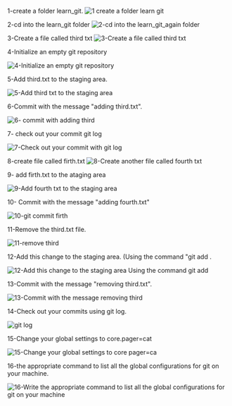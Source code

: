 1-create a folder learn_git.
![1 create a folder learn git](https://user-images.githubusercontent.com/117317521/200082949-2a36ca00-d25d-4a05-b784-e67adb030cbe.png)

2-cd into the learn_git folder
![2-cd into the learn_git_again folder](https://user-images.githubusercontent.com/117317521/200083263-ecdaf30b-04d6-43bc-949f-82bce806c05c.png)

3-Create a file called third txt
![3-Create a file called third txt](https://user-images.githubusercontent.com/117317521/200083600-e1f1d394-408c-4555-8da2-f1aa060830cc.png)

4-Initialize an empty git repository

![4-Initialize an empty git repository](https://user-images.githubusercontent.com/117317521/200083608-b8e590ac-b7ae-4b56-a53a-f39d40d2228d.png)

5-Add third.txt to the staging area.

![5-Add third txt to the staging area](https://user-images.githubusercontent.com/117317521/200083624-ebc89348-9119-470c-a14c-1ddb241c2022.png)


6-Commit with the message "adding third.txt".

![6- commit with adding third](https://user-images.githubusercontent.com/117317521/200083655-e86ecf94-6dd2-4b64-be12-aba5c144137f.PNG)


7- check out your commit git log

![7-Check out your commit with git log](https://user-images.githubusercontent.com/117317521/200083670-46530bcb-5a02-4dfd-bcba-8f3be48e6ac6.PNG)


8-create file called firth.txt
![8-Create another file called fourth txt](https://user-images.githubusercontent.com/117317521/200083687-8d7cfe71-645e-45be-9443-b94e62aa2b1e.PNG)


9- add firth.txt to the ataging area

![9-Add fourth txt to the staging area](https://user-images.githubusercontent.com/117317521/200083697-e5cd0dbb-b091-4bbf-b7ef-0c8a037ad43a.PNG)

10- Commit with the message "adding fourth.txt"

![10-git commit firth](https://user-images.githubusercontent.com/117317521/200083717-d012fe83-67fc-4ca0-8286-e88295079adc.PNG)



11-Remove the third.txt file.

![11-remove third](https://user-images.githubusercontent.com/117317521/200083733-69aca904-ff28-4560-895a-1ad6fd42f2ad.PNG)

12-Add this change to the staging area. (Using the command "git add . 

![12-Add this change to the staging area  Using the command git add](https://user-images.githubusercontent.com/117317521/200083758-7b034677-8ba2-4dcb-9e91-78fea3d20d88.PNG)

13-Commit with the message "removing third.txt".

![13-Commit with the message removing third](https://user-images.githubusercontent.com/117317521/200083921-1321c588-59ae-4be6-a02a-87266c3459a2.PNG)

14-Check out your commits using git log.

![git log](https://user-images.githubusercontent.com/117317521/200083944-3b0d0e26-c45f-477e-93b6-6877ec2311ae.PNG)


15-Change your global settings to core.pager=cat

![15-Change your global settings to core pager=ca](https://user-images.githubusercontent.com/117317521/200083799-dc32757d-ce0c-4a1c-bfa9-b130b0cbf81c.PNG)

16-the appropriate command to list all the global configurations for git on your machine.

![16-Write the appropriate command to list all the global configurations for git on your machine](https://user-images.githubusercontent.com/117317521/200083810-a0cbf6d1-3824-4fa3-81df-a829a8c48510.PNG)
